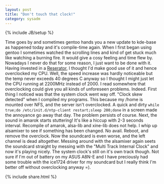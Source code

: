 ```yaml
---
layout: post
title: "Don't touch that clock!"
category: sysadm
---
```

{% include JB/setup %}

Time goes by and sometimes gentoo hands you a new update to kde-base as happened today and it's compile-time again. When I first
began using gentoo I sometimes watched the scrolling lines and kind of get stuck much like watching a burning fire. It would give a
cosy feeling and time flew by. Nowadays I never do that for some reason, I just want to be done with it. Having invested in a
[Reserator](http://www.zalman.co.kr/eng/product/view.asp?idx=63), I thought I'd make good use of it and hence overclocked my
CPU. Well, the speed increase was hardly noticeable but the temp never exceeds 40 degrees C anyway so I thought I might just let the
CPU running at 2200MHz instead of 2000. I read somewhere that overclocking could give you all kinds of unforeseen
problems. Indeed. First thing I noticed was that the system clock went way off. "Clock skew detected" when I compiled my
programs. This because my /home is mounted over NFS, and the server isn't overclocked. A quick and dirty ``while true;do
/etc/init.d/ntp-client restart;sleep 200;done`` in a screen made the annoyance go away that day. The problem persists of
course. Next, the sound in amarok starts stuttering! It's like a hiccup with 2-3 seconds interval. Recompile of amarok, alsa-lib and
xine-lib does not help. I whip up alsamixer to see if something has been changed. No avail. Reboot, and remove the overclock. Now
the soundcard is even worse, and the left channel is dead altogether. Messing around with the alsamixer again seets the soundcard
straight by messing with the "Multi Track Internal Clock" and now it's playing nicely. The system clock's still on it's own track
though. Not sure if I'm out of battery on my ASUS A8N-E and I have preciously had some trouble with the ice1724 driver for my
soundcard but I really think I'm better off without overclocking anyway =).

{% include share.html %}
